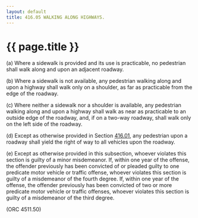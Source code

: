 ```yaml
---
layout: default 
title: 416.05 WALKING ALONG HIGHWAYS.
---
```


{{ page.title }}
================

​(a) Where a sidewalk is provided and its use is practicable, no
pedestrian shall walk along and upon an adjacent roadway.

​(b) Where a sidewalk is not available, any pedestrian walking along and
upon a highway shall walk only on a shoulder, as far as practicable from
the edge of the roadway.

​(c) Where neither a sidewalk nor a shoulder is available, any
pedestrian walking along and upon a highway shall walk as near as
practicable to an outside edge of the roadway, and, if on a two-way
roadway, shall walk only on the left side of the roadway.

​(d) Except as otherwise provided in Section [416.01](1da809fb.html),
any pedestrian upon a roadway shall yield the right of way to all
vehicles upon the roadway.

​(e) Except as otherwise provided in this subsection, whoever violates
this section is guilty of a minor misdemeanor. If, within one year of
the offense, the offender previously has been convicted of or pleaded
guilty to one predicate motor vehicle or traffic offense, whoever
violates this section is guilty of a misdemeanor of the fourth degree.
If, within one year of the offense, the offender previously has been
convicted of two or more predicate motor vehicle or traffic offenses,
whoever violates this section is guilty of a misdemeanor of the third
degree.

(ORC 4511.50)
